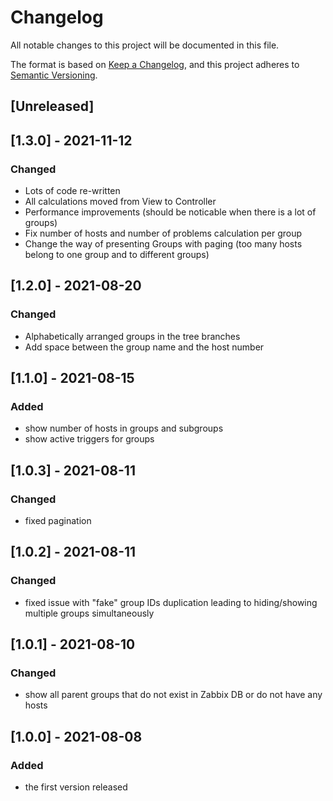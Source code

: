 # Changelog
All notable changes to this project will be documented in this file.

The format is based on [Keep a Changelog](https://keepachangelog.com/en/1.0.0/),
and this project adheres to [Semantic Versioning](https://semver.org/spec/v2.0.0.html).

## [Unreleased]

## [1.3.0] - 2021-11-12
### Changed
- Lots of code re-written
- All calculations moved from View to Controller
- Performance improvements (should be noticable when there is a lot of groups)
- Fix number of hosts and number of problems calculation per group
- Change the way of presenting Groups with paging (too many hosts belong to one group and to different groups)

## [1.2.0] - 2021-08-20
### Changed
- Alphabetically arranged groups in the tree branches
- Add space between the group name and the host number

## [1.1.0] - 2021-08-15
### Added
- show number of hosts in groups and subgroups
- show active triggers for groups

## [1.0.3] - 2021-08-11
### Changed
- fixed pagination

## [1.0.2] - 2021-08-11
### Changed
- fixed issue with "fake" group IDs duplication leading to hiding/showing multiple groups simultaneously

## [1.0.1] - 2021-08-10
### Changed
- show all parent groups that do not exist in Zabbix DB or do not have any hosts

## [1.0.0] - 2021-08-08
### Added
- the first version released
